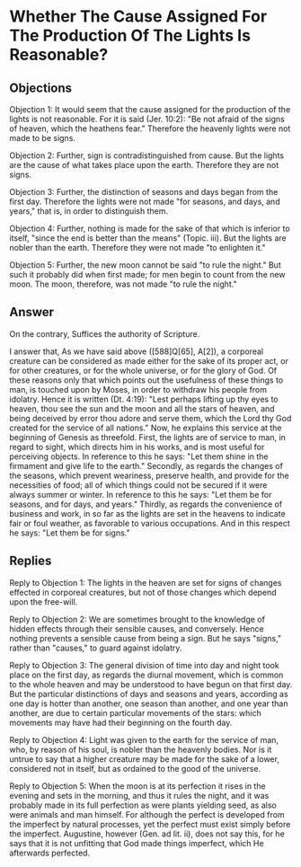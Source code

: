 # Whether The Cause Assigned For The Production Of The Lights Is Reasonable?

## Objections

Objection 1: It would seem that the cause assigned for the production of the lights is not reasonable. For it is said (Jer. 10:2): "Be not afraid of the signs of heaven, which the heathens fear." Therefore the heavenly lights were not made to be signs.

Objection 2: Further, sign is contradistinguished from cause. But the lights are the cause of what takes place upon the earth. Therefore they are not signs.

Objection 3: Further, the distinction of seasons and days began from the first day. Therefore the lights were not made "for seasons, and days, and years," that is, in order to distinguish them.

Objection 4: Further, nothing is made for the sake of that which is inferior to itself, "since the end is better than the means" (Topic. iii). But the lights are nobler than the earth. Therefore they were not made "to enlighten it."

Objection 5: Further, the new moon cannot be said "to rule the night." But such it probably did when first made; for men begin to count from the new moon. The moon, therefore, was not made "to rule the night."

## Answer

On the contrary, Suffices the authority of Scripture.

I answer that, As we have said above ([588]Q[65], A[2]), a corporeal creature can be considered as made either for the sake of its proper act, or for other creatures, or for the whole universe, or for the glory of God. Of these reasons only that which points out the usefulness of these things to man, is touched upon by Moses, in order to withdraw his people from idolatry. Hence it is written (Dt. 4:19): "Lest perhaps lifting up thy eyes to heaven, thou see the sun and the moon and all the stars of heaven, and being deceived by error thou adore and serve them, which the Lord thy God created for the service of all nations." Now, he explains this service at the beginning of Genesis as threefold. First, the lights are of service to man, in regard to sight, which directs him in his works, and is most useful for perceiving objects. In reference to this he says: "Let them shine in the firmament and give life to the earth." Secondly, as regards the changes of the seasons, which prevent weariness, preserve health, and provide for the necessities of food; all of which things could not be secured if it were always summer or winter. In reference to this he says: "Let them be for seasons, and for days, and years." Thirdly, as regards the convenience of business and work, in so far as the lights are set in the heavens to indicate fair or foul weather, as favorable to various occupations. And in this respect he says: "Let them be for signs."

## Replies

Reply to Objection 1: The lights in the heaven are set for signs of changes effected in corporeal creatures, but not of those changes which depend upon the free-will.

Reply to Objection 2: We are sometimes brought to the knowledge of hidden effects through their sensible causes, and conversely. Hence nothing prevents a sensible cause from being a sign. But he says "signs," rather than "causes," to guard against idolatry.

Reply to Objection 3: The general division of time into day and night took place on the first day, as regards the diurnal movement, which is common to the whole heaven and may be understood to have begun on that first day. But the particular distinctions of days and seasons and years, according as one day is hotter than another, one season than another, and one year than another, are due to certain particular movements of the stars: which movements may have had their beginning on the fourth day.

Reply to Objection 4: Light was given to the earth for the service of man, who, by reason of his soul, is nobler than the heavenly bodies. Nor is it untrue to say that a higher creature may be made for the sake of a lower, considered not in itself, but as ordained to the good of the universe.

Reply to Objection 5: When the moon is at its perfection it rises in the evening and sets in the morning, and thus it rules the night, and it was probably made in its full perfection as were plants yielding seed, as also were animals and man himself. For although the perfect is developed from the imperfect by natural processes, yet the perfect must exist simply before the imperfect. Augustine, however (Gen. ad lit. ii), does not say this, for he says that it is not unfitting that God made things imperfect, which He afterwards perfected.